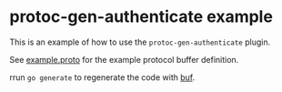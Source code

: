 # protoc-gen-authenticate example

This is an example of how to use the `protoc-gen-authenticate` plugin.

See [example.proto](proto/example/example.proto) for the example protocol buffer definition.

rrun `go generate` to regenerate the code with [buf](https://buf.build/).